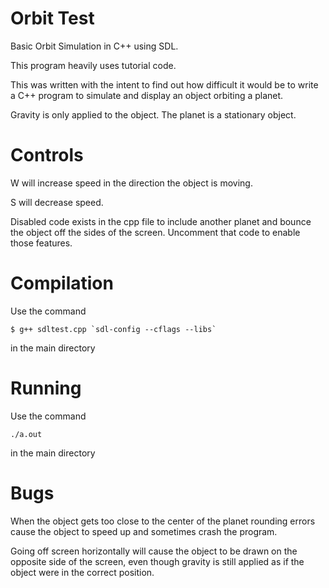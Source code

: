 Orbit Test
==========

Basic Orbit Simulation in C++ using SDL.

This program heavily uses tutorial code.

This was written with the intent to find out how difficult it would be to write a C++ program to simulate and display an object orbiting a planet. 

Gravity is only applied to the object. The planet is a stationary object.

# Controls

W will increase speed in the direction the object is moving. 

S will decrease speed.

Disabled code exists in the cpp file to include another planet and bounce the object off the sides of the screen.
Uncomment that code to enable those features.

# Compilation

Use the command
```
$ g++ sdltest.cpp `sdl-config --cflags --libs`
```
in the main directory

# Running

Use the command
```
./a.out
```
in the main directory

# Bugs

When the object gets too close to the center of the planet rounding errors cause the object to speed up and sometimes crash the program.

Going off screen horizontally will cause the object to be drawn on the opposite side of the screen, even though gravity is still applied
as if the object were in the correct position.
